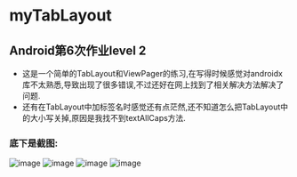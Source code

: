 # myTabLayout
## Android第6次作业level 2
- 这是一个简单的TabLayout和ViewPager的练习,在写得时候感觉对androidx库不太熟悉,导致出现了很多错误,不过还好在网上找到了相关解决方法解决了问题.
- 还有在TabLayout中加标签名时感觉还有点茫然,还不知道怎么把TabLayout中的大小写关掉,原因是我找不到textAllCaps方法.
### 底下是截图:
![image](https://github.com/lf624/myTabLayout/blob/master/Screenshot_1.jpg)
![image](https://github.com/lf624/myTabLayout/blob/master/Screenshot_2.jpg)
![image](https://github.com/lf624/myTabLayout/blob/master/Screenshot_3.jpg)
![image](https://github.com/lf624/myTabLayout/blob/master/Screenshot_4.jpg)
